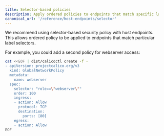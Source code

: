 ```yaml
---
title: Selector-based policies
description: Apply ordered policies to endpoints that match specific label selectors.
canonical_url: '/reference/host-endpoints/selector'
---
```



We recommend using selector-based security policy with
host endpoints. This allows ordered policy to be applied to
endpoints that match particular label selectors.

For example, you could add a second policy for webserver access:

```bash
cat <<EOF | dist/calicoctl create -f -
- apiVersion: projectcalico.org/v3
  kind: GlobalNetworkPolicy
  metadata:
    name: webserver
  spec:
    selector: "role==\"webserver\""
    order: 100
    ingress:
    - action: Allow
      protocol: TCP
      destination:
        ports: [80]
    egress:
    - action: Allow
EOF
```
